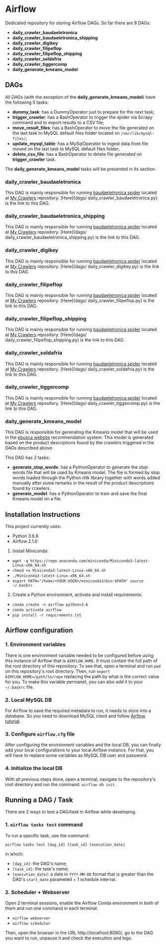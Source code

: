# Airflow

Dedicated repository for storing Airflow DAGs. So far there are 8 DAGs:

- **daily_crawler_baudaeletronica**
- **daily_crawler_baudaeletronica_shipping**
- **daily_crawler_digikey**
- **daily_crawler_filipeflop**
- **daily_crawler_filipeflop_shipping**
- **daily_crawler_soldafria**
- **daily_crawler_tiggercomp**
- **daily_generate_kmeans_model**

## DAGs

All DAGs (with the exception of the **daily_generate_kmeans_model**) have the following 5 tasks:

- **dummy_task**: has a DummyOperator just to prepare for the next task;
- **trigger_crawler**: has a BashOperator to trigger the spider via Scrapy command and to export results to a CSV file;
- **move_result_files**: has a BashOperator to move the file generated on the last task to MySQL default files folder located on `/var/lib/mysql-files/`;
- **update_mysql_table**: has a MySqlOperator to ingest data from file moved on the last task to MySQL default files folder;
- **delete_csv_file**: has a BashOperator to delete file generated on **trigger_crawler** task.

The **daily_generate_kmeans_model** tasks will be presented in its section.


### daily_crawler_baudaeletronica
This DAG is mainly responsible for running [baudaeletronica spider](https://github.com/Marinarg/my_crawlers/blob/main/websites_crawlers/spiders/baudaeletronica.py) located at [My Crawlers](https://github.com/Marinarg/my_crawlers) repository. [Here](dags/
daily_crawler_baudaeletronica.py) is the link to this DAG.


### daily_crawler_baudaeletronica_shipping
This DAG is mainly responsible for running [baudaeletronica spider](https://github.com/Marinarg/my_crawlers/blob/main/websites_crawlers/spiders/baudaeletronica_shipping.py) located at [My Crawlers](https://github.com/Marinarg/my_crawlers) repository. [Here](dags/
daily_crawler_baudaeletronica_shipping.py) is the link to this DAG.


### daily_crawler_digikey
This DAG is mainly responsible for running [baudaeletronica spider](https://github.com/Marinarg/my_crawlers/blob/main/websites_crawlers/spiders/digikey.py) located at [My Crawlers](https://github.com/Marinarg/my_crawlers) repository. [Here](dags/
daily_crawler_digikey.py) is the link to this DAG.


### daily_crawler_filipeflop
This DAG is mainly responsible for running [baudaeletronica spider](https://github.com/Marinarg/my_crawlers/blob/main/websites_crawlers/spiders/filipeflop.py) located at [My Crawlers](https://github.com/Marinarg/my_crawlers) repository. [Here](dags/
daily_crawler_filipeflop.py) is the link to this DAG.


### daily_crawler_filipeflop_shipping
This DAG is mainly responsible for running [baudaeletronica spider](https://github.com/Marinarg/my_crawlers/blob/main/websites_crawlers/spiders/filipeflop_shipping.py) located at [My Crawlers](https://github.com/Marinarg/my_crawlers) repository. [Here](dags/
daily_crawler_filipeflop_shipping.py) is the link to this DAG.

### daily_crawler_soldafria
This DAG is mainly responsible for running [baudaeletronica spider](https://github.com/Marinarg/my_crawlers/blob/main/websites_crawlers/spiders/soldafria.py) located at [My Crawlers](https://github.com/Marinarg/my_crawlers) repository. [Here](dags/
daily_crawler_soldafria.py) is the link to this DAG.

### daily_crawler_tiggercomp
This DAG is mainly responsible for running [baudaeletronica spider](https://github.com/Marinarg/my_crawlers/blob/main/websites_crawlers/spiders/tiggercomp.py) located at [My Crawlers](https://github.com/Marinarg/my_crawlers) repository. [Here](dags/
daily_crawler_tiggercomp.py) is the link to this DAG.

### daily_generate_kmeans_model

This DAG is responsible for generating the Kmeans model that will be used in the [ebusca website](http://ebusca.link/) recommendation system. This model is generated based on the product descriptions found by the crawlers triggered in the DAGs described above. 

This DAG has 2 tasks:

- **generate_stop_words**: has a PythonOperator to generate the stop words file that will be used by Kmeans model. The file is formed by stop words loaded through the Python nltk library together with words added manually after some remarks in the result of the product descriptions found by crawlers.
- **generate_model**: has a PythonOperator to train and save the final Kmeans model on a file.


## Installation Instructions

This project currently uses:
- Python 3.6.8
- Airflow 2.1.0

1. Install Miniconda:
- `wget -q https://repo.anaconda.com/miniconda/Miniconda3-latest-Linux-x86_64.sh`
- `chmod +x Miniconda3-latest-Linux-x86_64.sh`
- `./Miniconda3-latest-Linux-x86_64.sh`
- `export PATH="/home/<YOUR-USER>/miniconda3/bin:$PATH" source ~/.bashrc`

2. Create a Python environment, activate and install requirements:
- `conda create -n airflow python=3.6`
- `conda activate airflow`
- `pip install -r requirements.txt`

## Airflow configuration

### 1. Environment variables
There is one environment variable needed to be configured before using this instance of Airflow that is `AIRFLOW_HOME`. It must contain the full path of the root directory of this repository. To see that, open a terminal and run `pwd` on this repository's root directory. Then, run `export AIRFLOW_HOME=/path/to/repo` replacing the path by what is the correct value for you. To make this variable permanet, you can also add it to your `~/.bashrc` file.

### 2. Local MySQL DB
For Airflow to save the required metadata to run, it needs to store into a database. So you need to download MySQL client and follow [Airflow tutorial](https://airflow.apache.org/docs/apache-airflow/stable/howto/set-up-database.html#setting-up-a-mysql-database).

### 3. Configure `airflow.cfg` file
After configuring the environment variables and the local DB, you can finally add your local configurations to your local Airflow instance. For that, you will have to replace some variables as MySQL DB user and password.

### 4. Initialize the local DB
With all previous steps done, open a terminal, navigate to the repository's root directory and run the command: `airflow db init`.

## Running a DAG / Task

There are 2 ways to test a DAG/task in Airflow while developing.

### 1. `airflow tasks test` command
To run a specific task, use the command:

`airflow tasks test [dag_id] [task_id] [execution_date]`

in which:
- `[dag_id]`: the DAG's name;
- `[task_id]`: the task's name;
- `[execution_date]`: a date in `YYYY-MM-DD` format that is greater than the DAG's `start_date` parameted + 1 schedule interval.

### 2. Scheduler + Webserver
Open 2 terminal sessions, enable the Airflow Conda environment in both of them and run one command in each terminal:

- `airflow webserver`
- `airflow scheduler`

Then, open the browser in the URL http://localhost:8080/, go to the DAG you want to run, unpause it and check the execution and logs.
